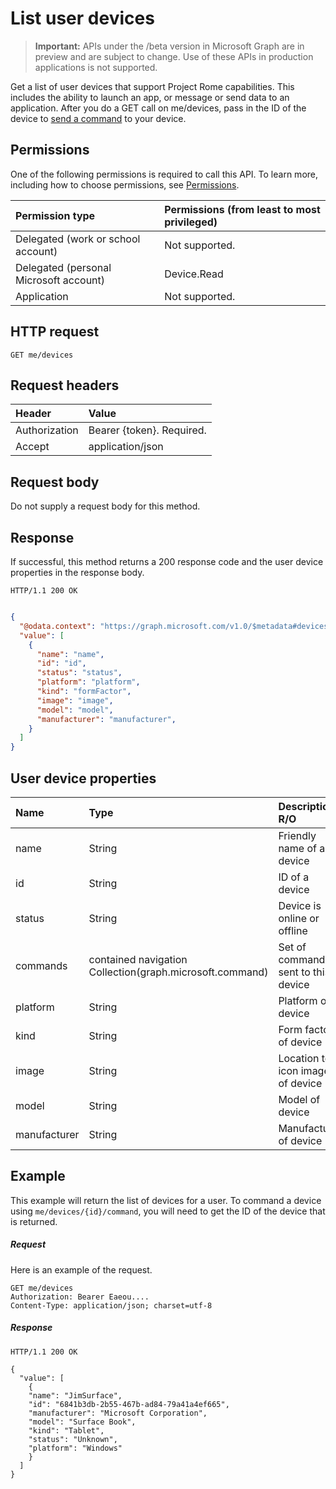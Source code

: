 # List user devices

> **Important:** APIs under the /beta version in Microsoft Graph are in preview and are subject to change. Use of these APIs in production applications is not supported.

Get a list of user devices that support Project Rome capabilities. This includes the ability to launch an app, or message or send data to an application. After you do a GET call on me/devices, pass in the ID of the device to [send a command](send_device_command.md) to your device.

## Permissions

One of the following permissions is required to call this API. To learn more, including how to choose permissions, see [Permissions](../../../concepts/permissions_reference.md).


|Permission type      | Permissions (from least to most privileged)              |
|:--------------------|:---------------------------------------------------------|
|Delegated (work or school account) | Not supported.    |
|Delegated (personal Microsoft account) | Device.Read    |
|Application | Not supported. |

## HTTP request

<!-- { "blockType": "ignored" } -->

```http
GET me/devices
```

## Request headers


| Header |Value
|:----|:------|
|Authorization| Bearer {token}. Required. |
|Accept | application/json |

## Request body
Do not supply a request body for this method.

## Response

If successful, this method returns a 200 response code and the user device properties in the response body.

```http
HTTP/1.1 200 OK
```

```json

{
  "@odata.context": "https://graph.microsoft.com/v1.0/$metadata#devices",
  "value": [
    {
      "name": "name",
      "id": "id",
      "status": "status",
      "platform": "platform",
      "kind": "formFactor",
      "image": "image",
      "model": "model",
      "manufacturer": "manufacturer",
    }
  ]
}
```

## User device properties

|**Name**|**Type**|**Description R/O**|
|:----|:------|:------|
|name| String | Friendly name of a device|
|id| String| ID of a device|
|status | String| Device is online or offline|
|commands | contained navigation Collection(graph.microsoft.command) | Set of commands sent to this device|
|platform |String|Platform of device|
|kind| String| Form factor of device|
|image| String| Location to icon image of device|
|model| String| Model of device|
|manufacturer| String| Manufacturer of device|

## Example
This example will return the list of devices for a user. To command a device using `me/devices/{id}/command`, you will need to get the ID of the device that is returned.

##### Request

Here is an example of the request.

<!-- {
  "blockType": "request",
  "name": "get_devices"
}-->


```http
GET me/devices
Authorization: Bearer Eaeou....
Content-Type: application/json; charset=utf-8
```

##### Response

<!-- {
  "blockType": "response",
  "truncated": false,
  "@odata.type": "microsoft.graph.directoryObject",
  "isCollection": true
} -->

```http
HTTP/1.1 200 OK

{
  "value": [
    {
    "name": "JimSurface",
    "id": "6841b3db-2b55-467b-ad84-79a41a4ef665",
    "manufacturer": "Microsoft Corporation",
    "model": "Surface Book",
    "kind": "Tablet",
    "status": "Unknown",
    "platform": "Windows"
    }
  ]
}
```




